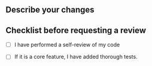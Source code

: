 ## Describe your changes

## Checklist before requesting a review
- [ ] I have performed a self-review of my code
- [ ] If it is a core feature, I have added thorough tests.

